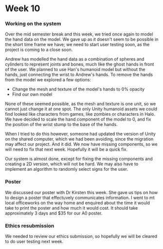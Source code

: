 # Week 10
### Working on the system
Over the mid semester break and this week, we tried once again to model the hand data on the model. We gave up as it doesn't seem to be possible in the short time frame we have; we need to start user testing soon, as the project is coming to a close soon. 

Andrew has modelled the hand data as a combination of spheres and cylinders to represent joints and bones, much like the ghost hands in front of the user. We planned to use Han's humanoid model but without the hands, just connecting the wrist to Andrew's hands. To remove the hands from the model we explored a few options:

* Change the mesh and texture of the model's hands to 0% opacity
* Find our own model

None of these seemed possible, as the mesh and texture is one unit, so we cannot just change it at one spot. The only Unity humanoid assets we could find looked like characters from games, like zombies or characters in Halo. We have decided to scale the hand component of the model to 0, and fix the position of the wrist stump to the base of the hands. 

When I tried to do this however, someone had updated the version of Unity on the shared computer, which we had been avoiding, since the migration may affect our project. And it did. We now have missing components, so we will need to fix that next week. Hopefully it will be a quick fix. 

Our system is almost done, except for fixing the missing components and creating a 2D version, which will not be hard. We may also have to implement an algorithm to randomly select signs for the user. 

### Poster
We discussed our poster with Dr Kirsten this week. She gave us tips on how to design a poster that effectuvely communicates information. I went to mt local officeworks on the way home and enquired about the time it would take to print the poster and how much it would cost. It should take approximately 3 days and $35 for our A0 poster.

### Ethics resubmission
We needed to review our ethics submission, so hopefully we will be cleared to do user testing next week. 
